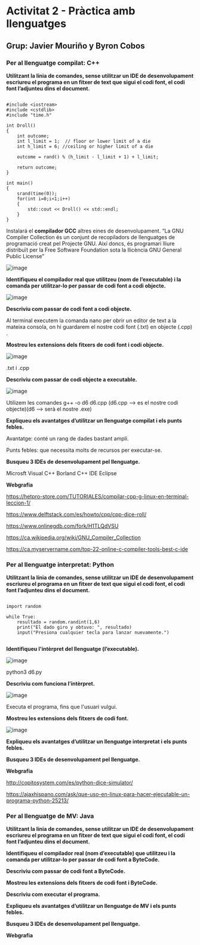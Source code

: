# Activitat 2 - Pràctica amb llenguatges

## Grup: Javier Mouriño y Byron Cobos

### Per al llenguatge compilat: C++

**Utilitzant la línia de comandes, sense utilitzar un IDE de desenvolupament escriureu el programa en un fitxer de text que sigui el codi font, el codi font l’adjunteu dins el document.**

```

#include <iostream>
#include <cstdlib>
#include "time.h"

int Droll()
{
    int outcome;
    int l_limit = 1;  // floor or lower limit of a die
    int h_limit = 6; //ceiling or higher limit of a die

    outcome = rand() % (h_limit - l_limit + 1) + l_limit;

    return outcome;
}

int main()
{
    srand(time(0));
    for(int i=0;i<1;i++)
    {
        std::cout << Droll() << std::endl;
    }
}

```

Instalará el **compilador GCC** altres eines de desenvolupament.
“La GNU Compiler Collection és un conjunt de recopiladors de llenguatges de programació creat pel Projecte GNU. Així doncs, és programari lliure distribuït per la Free Software Foundation sota la llicència GNU General Public License”

![image](https://user-images.githubusercontent.com/113586156/195358732-f27ef4e6-0062-45dc-aeab-ae851906e2b6.png)

**Identifiqueu el compilador real que utilitzeu (nom de l’executable) i la comanda per utilitzar-lo per passar de codi font a codi objecte.** 


![image](https://user-images.githubusercontent.com/113586156/195361555-0333f24b-6b38-4377-97f0-b8402b4f9d2c.png)

**Descriviu com passar de codi font a codi objecte.** 

Al terminal executem la comanda nano per obrir un editor de text a la mateixa consola, on hi guardarem el nostre codi font (.txt) en objecte (.cpp) .
 
**Mostreu les extensions dels fitxers de codi font i codi objecte.**

![image](https://user-images.githubusercontent.com/113586156/195370216-a6c9c5b5-0604-402d-b4c6-5defc53ab09c.png)

.txt i .cpp

**Descriviu com passar de codi objecte a executable.**

![image](https://user-images.githubusercontent.com/113586156/195362055-de5f0b9b-dced-45ed-bc20-a455eb6a2eec.png)

Utilizem les comandes g++ -o d6 d6.cpp (d6.cpp --> es el nostre codi objecte)(d6 --> serà el nostre .exe)

**Expliqueu els avantatges d’utilitzar un llenguatge compilat i els punts febles.**

Avantatge: conté un rang de dades bastant ampli.

Punts febles: que necessita molts de recursos per executar-se.

**Busqueu 3 IDEs de desenvolupament pel llenguatge.**

Microsft Visual C++
Borland C++
IDE Eclipse

**Webgrafia**

https://hetpro-store.com/TUTORIALES/compilar-cpp-g-linux-en-terminal-leccion-1/

https://www.delftstack.com/es/howto/cpp/cpp-dice-roll/

https://www.onlinegdb.com/fork/H1TLQdVSU

https://ca.wikipedia.org/wiki/GNU_Compiler_Collection

https://ca.myservername.com/top-22-online-c-compiler-tools-best-c-ide



### Per al llenguatge interpretat: Python

**Utilitzant la línia de comandes, sense utilitzar un IDE de desenvolupament escriureu el programa en un fitxer de text que sigui el codi font, el codi font l’adjunteu dins el document.**

```

import random

while True:
    resultado = random.randint(1,6)
    print("El dado giro y obtuvo: ", resultado)
    input("Presiona cualquier tecla para lanzar nuevamente.")
    
```     

**Identifiqueu l'intèrpret del llenguatge (l’executable).**

![image](https://user-images.githubusercontent.com/113586156/195454764-edfe29c6-bc82-4b66-b013-1e81622061e2.png)

python3 d6.py

**Descriviu com funciona l’intèrpret.**

![image](https://user-images.githubusercontent.com/113586156/195454083-946b9c9a-a11d-4699-9c1a-881f153eca15.png)

Executa el programa, fins que l'usuari vulgui. 

**Mostreu les extensions dels fitxers de codi font.**

![image](https://user-images.githubusercontent.com/113586156/195453970-57653db5-dd5b-48b9-b2af-19535abbe16f.png)

**Expliqueu els avantatges d’utilitzar un llenguatge interpretat i els punts febles.** 



**Busqueu 3 IDEs de desenvolupament pel llenguatge.**

**Webgrafia**

http://copitosystem.com/es/python-dice-simulator/

https://ajaxhispano.com/ask/que-uso-en-linux-para-hacer-ejecutable-un-programa-python-25213/


### Per al llenguatge de MV: Java

**Utilitzant la línia de comandes, sense utilitzar un IDE de desenvolupament escriureu el programa en un fitxer de text que sigui el codi font, el codi font l’adjunteu dins el document.**

**Identifiqueu el compilador real (nom d’executable) que utilitzeu i la comanda per utilitzar-lo per passar de codi font a ByteCode.**

**Descriviu com passar de codi font a ByteCode.** 

**Mostreu les extensions dels fitxers de codi font i ByteCode.**

**Descriviu com executar el programa.**

**Expliqueu els avantatges d’utilitzar un llenguatge de MV i els punts febles.**

**Busqueu 3 IDEs de desenvolupament pel llenguatge.**

**Webgrafia**

